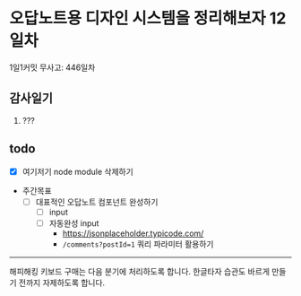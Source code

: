 # 오답노트용 디자인 시스템을 정리해보자 12일차

1일1커밋 무사고: 446일차

## 감사일기

1. ???

## todo

- [x] 여기저기 node module 삭제하기
- 주간목표
  - [ ] 대표적인 오답노트 컴포넌트 완성하기
    - [ ] input
    - [ ] 자동완성 input
      - https://jsonplaceholder.typicode.com/
      - `/comments?postId=1` 쿼리 파라미터 활용하기

---


해피해킹 키보드 구매는 다음 분기에 처리하도록 합니다. 한글타자 습관도 바르게 만들기 전까지 자제하도록 합니다.

